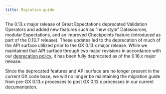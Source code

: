 ```yaml
---
title: Migration guide
---
```


The 0.13.x major release of Great Expectations deprecated Validation Operators and added new features such as "new style" Datasources, modular Expectations, and an improved Checkpoints feature (introduced as part of the 0.13.7 release). These updates led to the deprecation of much of the API surface utilized prior to the GX 0.13.x major release.  While we maintained that API surface through two major revisions in accordance with our [deprecation policy](/changelog.md#deprecation-policy), it has been fully deprecated as of the 0.16.x major release.

Since the deprecated features and API surface are no longer present in the current GX code base, we will no longer be maintaining the migration guide from pre-GX 0.13.x processes to post GX 0.13.x processes in our current documentation.